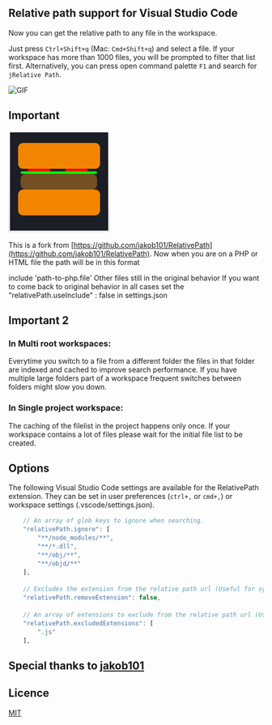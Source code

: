 ## Relative path support for Visual Studio Code
Now you can get the relative path to any file in the workspace.

Just press `Ctrl+Shift+q` (Mac: `Cmd+Shift+q`) and select a file. If your workspace has more than 1000 files, you will be prompted to filter that list first.
Alternatively, you can press open command palette `F1` and search for `jRelative Path`.

![GIF](https://media.giphy.com/media/3oEduJ5iRksPxpwoXC/giphy.gif)

## Important
![](ico.png)

This is a fork from [https://github.com/jakob101/RelativePath](https://github.com/jakob101/RelativePath).
Now when you are on a PHP or HTML file the path will be in this format
<link rel="stylesheet" type="text/css" href="path-to-css-file.css">
<script type="text/javascript" src="path-to-javascript-file.js"></script>
include 'path-to-php.file'
Other files still in the original behavior
If you want to come back to original behavior in all cases set the "relativePath.useInclude" : false in settings.json 

## Important 2

### In Multi root workspaces:

Everytime you switch to a file from a different folder the files in that folder are indexed and
cached to improve search performance. If you have multiple large folders part of a workspace
frequent switches between folders might slow you down.

### In Single project workspace:
The caching of the filelist in the project happens only once. If your workspace contains a lot of files
please wait for the initial file list to be created.

## Options
The following Visual Studio Code settings are available for the RelativePath extension. They can be set in user preferences (`ctrl+,` or `cmd+,`) or workspace settings (.vscode/settings.json).
```javascript
	// An array of glob keys to ignore when searching.
	"relativePath.ignore": [
		"**/node_modules/**",
		"**/*.dll",
		"**/obj/**",
		"**/objd/**"
	],

	// Excludes the extension from the relative path url (Useful for systemjs imports).
	"relativePath.removeExtension": false,

	// An array of extensions to exclude from the relative path url (Useful for used with Webpack or when importing files of mixed types)
	"relativePath.excludedExtensions": [
		".js"
	],
```
## Special thanks to [jakob101](https://github.com/jakob101/)

## Licence
[MIT](https://github.com/Microsoft/vscode-go/blob/master/LICENSE)
